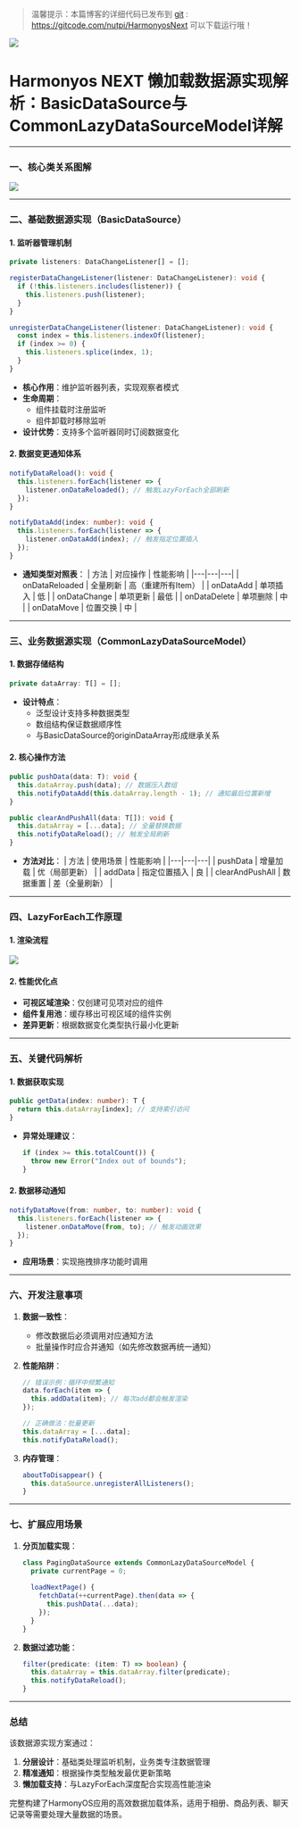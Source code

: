  
> 温馨提示：本篇博客的详细代码已发布到 [git](https://gitcode.com/nutpi/HarmonyosNext) : https://gitcode.com/nutpi/HarmonyosNext 可以下载运行哦！

![](../images/img_0bd1a241.png)

# Harmonyos NEXT 懒加载数据源实现解析：BasicDataSource与CommonLazyDataSourceModel详解 

---

### 一、核心类关系图解

 
![](../images/img_36226b25.png)

---

### 二、基础数据源实现（BasicDataSource）

#### 1. 监听器管理机制
```typescript
private listeners: DataChangeListener[] = [];

registerDataChangeListener(listener: DataChangeListener): void {
  if (!this.listeners.includes(listener)) {
    this.listeners.push(listener);
  }
}

unregisterDataChangeListener(listener: DataChangeListener): void {
  const index = this.listeners.indexOf(listener);
  if (index >= 0) {
    this.listeners.splice(index, 1);
  }
}
```
- **核心作用**：维护监听器列表，实现观察者模式
- **生命周期**：
  - 组件挂载时注册监听
  - 组件卸载时移除监听
- **设计优势**：支持多个监听器同时订阅数据变化

#### 2. 数据变更通知体系
```typescript
notifyDataReload(): void {
  this.listeners.forEach(listener => {
    listener.onDataReloaded(); // 触发LazyForEach全部刷新
  });
}

notifyDataAdd(index: number): void {
  this.listeners.forEach(listener => {
    listener.onDataAdd(index); // 触发指定位置插入
  });
}
```
- **通知类型对照表**：
  | 方法 | 对应操作 | 性能影响 |
  |---|---|---|
  | onDataReloaded | 全量刷新 | 高（重建所有Item） |
  | onDataAdd | 单项插入 | 低 |
  | onDataChange | 单项更新 | 最低 |
  | onDataDelete | 单项删除 | 中 |
  | onDataMove | 位置交换 | 中 |

---

### 三、业务数据源实现（CommonLazyDataSourceModel）

#### 1. 数据存储结构
```typescript
private dataArray: T[] = [];
```
- **设计特点**：
  - 泛型设计支持多种数据类型
  - 数组结构保证数据顺序性
  - 与BasicDataSource的originDataArray形成继承关系

#### 2. 核心操作方法
```typescript
public pushData(data: T): void {
  this.dataArray.push(data); // 数据压入数组
  this.notifyDataAdd(this.dataArray.length - 1); // 通知最后位置新增
}

public clearAndPushAll(data: T[]): void {
  this.dataArray = [...data]; // 全量替换数据
  this.notifyDataReload(); // 触发全局刷新
}
```
- **方法对比**：
  | 方法 | 使用场景 | 性能影响 |
  |---|---|---|
  | pushData | 增量加载 | 优（局部更新） |
  | addData | 指定位置插入 | 良 |
  | clearAndPushAll | 数据重置 | 差（全量刷新） |

---

### 四、LazyForEach工作原理

#### 1. 渲染流程

![](../images/img_d124b37f.png)


#### 2. 性能优化点
- **可视区域渲染**：仅创建可见项对应的组件
- **组件复用池**：缓存移出可视区域的组件实例
- **差异更新**：根据数据变化类型执行最小化更新

---

### 五、关键代码解析

#### 1. 数据获取实现
```typescript
public getData(index: number): T {
  return this.dataArray[index]; // 支持索引访问
}
```
- **异常处理建议**：
  ```typescript
  if (index >= this.totalCount()) {
    throw new Error("Index out of bounds");
  }
  ```

#### 2. 数据移动通知
```typescript
notifyDataMove(from: number, to: number): void {
  this.listeners.forEach(listener => {
    listener.onDataMove(from, to); // 触发动画效果
  });
}
```
- **应用场景**：实现拖拽排序功能时调用

---

### 六、开发注意事项

1. **数据一致性**：
   - 修改数据后必须调用对应通知方法
   - 批量操作时应合并通知（如先修改数据再统一通知）

2. **性能陷阱**：
   ```typescript
   // 错误示例：循环中频繁通知
   data.forEach(item => {
     this.addData(item); // 每次add都会触发渲染
   });
   
   // 正确做法：批量更新
   this.dataArray = [...data];
   this.notifyDataReload();
   ```

3. **内存管理**：
   ```typescript
   aboutToDisappear() {
     this.dataSource.unregisterAllListeners();
   }
   ```

---

### 七、扩展应用场景

1. **分页加载实现**：
   ```typescript
   class PagingDataSource extends CommonLazyDataSourceModel {
     private currentPage = 0;
     
     loadNextPage() {
       fetchData(++currentPage).then(data => {
         this.pushData(...data);
       });
     }
   }
   ```

2. **数据过滤功能**：
   ```typescript
   filter(predicate: (item: T) => boolean) {
     this.dataArray = this.dataArray.filter(predicate);
     this.notifyDataReload();
   }
   ```

---

### 总结

该数据源实现方案通过：
1. **分层设计**：基础类处理监听机制，业务类专注数据管理
2. **精准通知**：根据操作类型触发最优更新策略
3. **懒加载支持**：与LazyForEach深度配合实现高性能渲染

完整构建了HarmonyOS应用的高效数据加载体系，适用于相册、商品列表、聊天记录等需要处理大量数据的场景。
